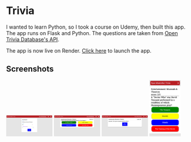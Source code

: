 # Trivia
I wanted to learn Python, so I took a course on Udemy, then built this app. The app runs on Flask and Python. The questions are taken from [Open Trivia Database's API](https://opentdb.com/api_config.php). 

The app is now live on Render. [Click here](https://trivia-zzld.onrender.com/) to launch the app.

## Screenshots
<div>
  <img src="https://github.com/RyanMontville/trivia/blob/main/screenshots/trivia-start-screen.png" alt="Start Screen" title="Start Screen" style="width: 25%; display: inline-block;"></img>
  <img src="https://github.com/RyanMontville/trivia/blob/main/screenshots/trivia-question.png" alt="Question" title="Question" style="width: 25%; display: inline-block;"></img>
  <img src="https://github.com/RyanMontville/trivia/blob/main/screenshots/trivia-answer.png" alt="Answer" title="Answer" style="width: 25%; display: inline-block;"></img>
  <img src="https://github.com/RyanMontville/trivia/blob/main/screenshots/trivia-question-mobile.png" alt="Question on Mobile" title="Question on Mobile" style="width: 17%; display: inline-block;"></img>
</div>
